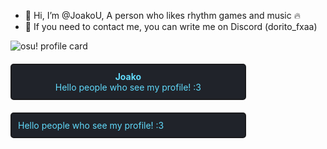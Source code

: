 - 👋 Hi, I’m @JoakoU, A person who likes rhythm games and music 🔥
- 📩 If you need to contact me, you can write me on Discord (dorito_fxaa)

![osu! profile card](https://osu-sig.vercel.app/card?user=KawaDash&mode=mania&lang=en&blur=6&animation=true&hue=125&mini=false)

</div>

<div align="center" style="border: 2px solid #1a1a1d; background-color: #20232a; color: #61dafb; padding: 10px; border-radius: 5px; width: 70%; margin-top: 20px;">
    <strong>Joako</strong><br>
    Hello people who see my profile! :3
</div>

<div align="left" style="border: 2px solid #1a1a1d; background-color: #20232a; color: #61dafb; padding: 10px; border-radius: 5px; width: 70%; margin-top: 20px;">
     Hello people who see my profile! :3
</div>
  

